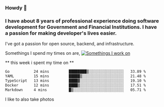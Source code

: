 ###  Howdy 🤠

### I have about 8 years of professional experience doing software development for Government and Financial Institutions. I have a passion for making developer's lives easier.

I've got a passion for open source, backend, and infrastructure.

Somethings I spend my times on are,
[![Somethings I work on](https://skillicons.dev/icons?i=aws,go,py,kubernetes,docker,linux,&perline=3)](https://skillicons.dev)

** this week i spent my time on **
<!--START_SECTION:waka-->

```txt
Go           24 mins         ████████▒░░░░░░░░░░░░░░░░   33.89 %
YAML         15 mins         █████▒░░░░░░░░░░░░░░░░░░░   21.48 %
TypeScript   13 mins         ████▓░░░░░░░░░░░░░░░░░░░░   19.10 %
Docker       12 mins         ████▒░░░░░░░░░░░░░░░░░░░░   17.51 %
Markdown     4 mins          █▒░░░░░░░░░░░░░░░░░░░░░░░   05.71 %
```

<!--END_SECTION:waka-->

I like to also take photos

